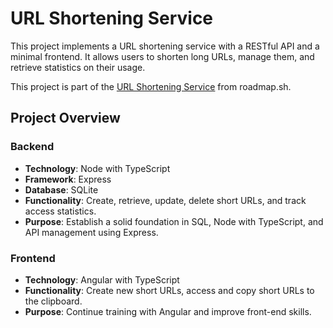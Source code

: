 # URL Shortening Service

This project implements a URL shortening service with a RESTful API and a minimal frontend. It allows users to shorten long URLs, manage them, and retrieve statistics on their usage.

This project is part of the [URL Shortening Service](https://roadmap.sh/projects/url-shortening-service) from roadmap.sh.

## Project Overview

### Backend

- **Technology**: Node with TypeScript
- **Framework**: Express
- **Database**: SQLite
- **Functionality**: Create, retrieve, update, delete short URLs, and track access statistics.
- **Purpose**: Establish a solid foundation in SQL, Node with TypeScript, and API management using Express.

### Frontend

- **Technology**: Angular with TypeScript
- **Functionality**: Create new short URLs, access and copy short URLs to the clipboard.
- **Purpose**: Continue training with Angular and improve front-end skills.

